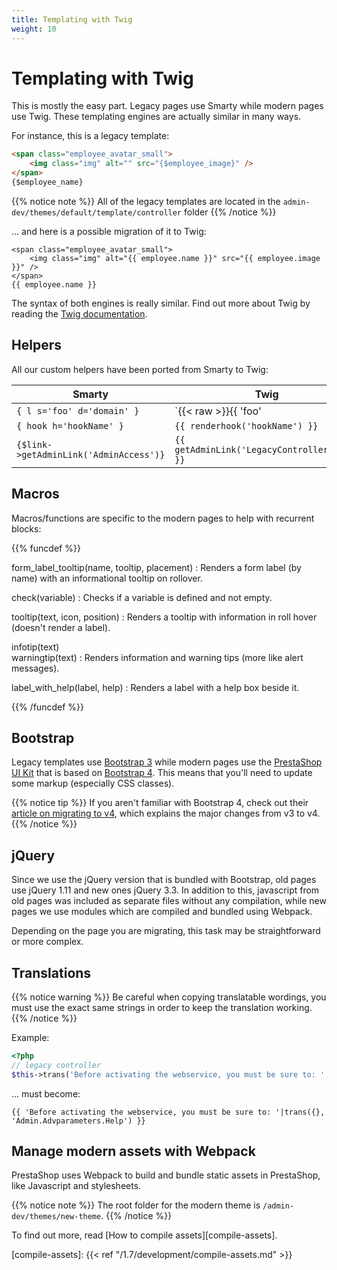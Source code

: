 ```yaml
---
title: Templating with Twig
weight: 10
---
```


# Templating with Twig

This is mostly the easy part. Legacy pages use Smarty while modern pages use Twig. These templating engines are actually similar in many ways.

For instance, this is a legacy template:

```html
<span class="employee_avatar_small">
    <img class="img" alt="" src="{$employee_image}" />
</span>
{$employee_name}
```

{{% notice note %}}
All of the legacy templates are located in the `admin-dev/themes/default/template/controller` folder
{{% /notice %}}

... and here is a possible migration of it to Twig:

```twig
<span class="employee_avatar_small">
    <img class="img" alt="{{ employee.name }}" src="{{ employee.image }}" />
</span>
{{ employee.name }}
```

The syntax of both engines is really similar. Find out more about Twig by reading the [Twig documentation](https://twig.symfony.com/doc/1.x/).

## Helpers

All our custom helpers have been ported from Smarty to Twig:

| Smarty                                 | Twig                                                      |
|----------------------------------------|-----------------------------------------------------------|
| `{ l s='foo' d='domain' }`             | `{{< raw >}}{{ 'foo'|trans({}, 'domain') }}{{< /raw >}}`  |
| `{ hook h='hookName' }`                | `{{ renderhook('hookName') }}`                            |
| `{$link->getAdminLink('AdminAccess')}` | `{{ getAdminLink('LegacyControllerName') }}`              |

## Macros

Macros/functions are specific to the modern pages to help with recurrent blocks:

{{% funcdef %}}

form_label_tooltip(name, tooltip, placement)
: Renders a form label (by name) with an informational tooltip on rollover.

check(variable)
: Checks if a variable is defined and not empty.

tooltip(text, icon, position)
: Renders a tooltip with information in roll hover (doesn't render a label).

infotip(text)\
warningtip(text)
: Renders information and warning tips (more like alert messages).

label_with_help(label, help)
: Renders a label with a help box beside it.

{{% /funcdef %}}

## Bootstrap

Legacy templates use [Bootstrap 3](https://getbootstrap.com/docs/3.3/) while modern pages use the [PrestaShop UI Kit](https://build.prestashop.com/prestashop-ui-kit/) that is based on [Bootstrap 4](https://getbootstrap.com/docs/4.0/getting-started/introduction/). This means that you'll need to update some markup (especially CSS classes).

{{% notice tip %}}
If you aren't familiar with Bootstrap 4, check out their [article on migrating to v4](https://getbootstrap.com/docs/4.0/migration/), which explains the major changes from v3 to v4.
{{% /notice %}}

## jQuery

Since we use the jQuery version that is bundled with Bootstrap, old pages use jQuery 1.11 and new ones jQuery 3.3. In addition to this, javascript from old pages was included as separate files without any compilation, while new pages we use modules which are compiled and bundled using Webpack.

Depending on the page you are migrating, this task may be straightforward or more complex.

## Translations

{{% notice warning %}}
Be careful when copying translatable wordings, you must use the exact same strings in order to keep the translation working.
{{% /notice %}}

Example:
```php
<?php
// legacy controller
$this->trans('Before activating the webservice, you must be sure to: ', array(), 'Admin.Advparameters.Help');
```
... must become:
```twig
{{ 'Before activating the webservice, you must be sure to: '|trans({}, 'Admin.Advparameters.Help') }}
```

## Manage modern assets with Webpack

PrestaShop uses Webpack to build and bundle static assets in PrestaShop, like Javascript and stylesheets. 

{{% notice note %}}
The root folder for the modern theme is `/admin-dev/themes/new-theme`.
{{% /notice %}}

To find out more, read [How to compile assets][compile-assets].

[compile-assets]: {{< ref "/1.7/development/compile-assets.md" >}}
